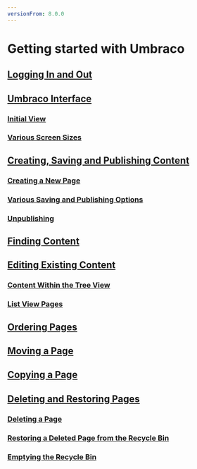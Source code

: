 ```yaml
---
versionFrom: 8.0.0
---
```


# Getting started with Umbraco

## [Logging In and Out](Logging-In-and-Out)

## [Umbraco Interface](Umbraco-Interface/index.md)

### [Initial View](Umbraco-Interface/index.md/#initial-view)

### [Various Screen Sizes](Umbraco-Interface/index.md/#various-screen-sizes)

## [Creating, Saving and Publishing Content](Creating-Saving-and-Publishing-Content/index.md)

### [Creating a New Page](Creating-Saving-and-Publishing-Content/index.md/#creating-a-new-page)

### [Various Saving and Publishing Options](Creating-Saving-and-Publishing-Content/index.md/#various-saving-and-publishing-options)

### [Unpublishing](Creating-Saving-and-Publishing-Content/index.md/#unpublishing)

## [Finding Content](Finding-Content/index.md)

## [Editing Existing Content](Editing-Existing-Content/index.md)

### [Content Within the Tree View](Editing-Existing-Content/index.md/#content-within-the-tree-view)

### [List View Pages](Editing-Existing-Content/index.md/#list-view-pages)

## [Ordering Pages](Ordering-Pages/index.md)

## [Moving a Page](Moving-a-Page)

## [Copying a Page](Copying-a-Page/index.md)

## [Deleting and Restoring Pages](Deleting-and-Restoring-Pages/index.md)

### [Deleting a Page](Deleting-and-Restoring-Pages/index.md/#deleting-a-page)

### [Restoring a Deleted Page from the Recycle Bin](Deleting-and-Restoring-Pages/index.md/#restoring-a-deleted-page-from-the-recycle-bin)

### [Emptying the Recycle Bin](Deleting-and-Restoring-Pages/index.md/#emptying-the-recycle-bin)
